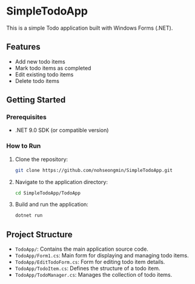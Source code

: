 # SimpleTodoApp

This is a simple Todo application built with Windows Forms (.NET).

## Features
- Add new todo items
- Mark todo items as completed
- Edit existing todo items
- Delete todo items

## Getting Started

### Prerequisites
- .NET 9.0 SDK (or compatible version)

### How to Run
1. Clone the repository:
   ```bash
   git clone https://github.com/nohseongmin/SimpleTodoApp.git
   ```
2. Navigate to the application directory:
   ```bash
   cd SimpleTodoApp/TodoApp
   ```
3. Build and run the application:
   ```bash
   dotnet run
   ```

## Project Structure
- `TodoApp/`: Contains the main application source code.
- `TodoApp/Form1.cs`: Main form for displaying and managing todo items.
- `TodoApp/EditTodoForm.cs`: Form for editing todo item details.
- `TodoApp/TodoItem.cs`: Defines the structure of a todo item.
- `TodoApp/TodoManager.cs`: Manages the collection of todo items.
